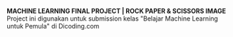 <b> MACHINE LEARNING FINAL PROJECT | ROCK PAPER & SCISSORS IMAGE </b>
<br>
Project ini digunakan untuk submission kelas "Belajar Machine Learning untuk Pemula" di Dicoding.com
